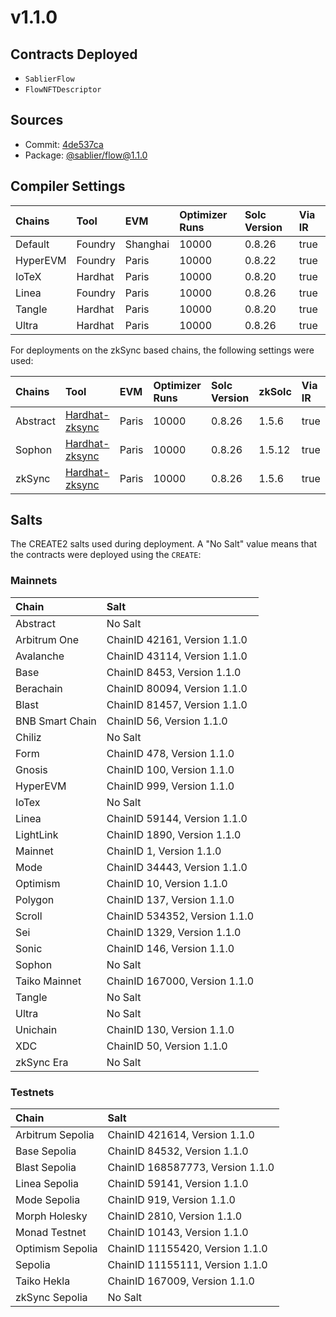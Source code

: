 # v1.1.0

## Contracts Deployed

- `SablierFlow`
- `FlowNFTDescriptor`

## Sources

- Commit: [4de537ca](https://github.com/sablier-labs/flow/commit/4de537ca582e9dc9bb95bbcf6f66df29d644d877)
- Package: [@sablier/flow@1.1.0](https://npmjs.com/package/@sablier/flow/v/1.1.0)

## Compiler Settings

| Chains   | Tool    | EVM      | Optimizer Runs | Solc Version | Via IR |
| :------- | :------ | :------- | :------------- | :----------- | :----- |
| Default  | Foundry | Shanghai | 10000          | 0.8.26       | true   |
| HyperEVM | Foundry | Paris    | 10000          | 0.8.22       | true   |
| IoTeX    | Hardhat | Paris    | 10000          | 0.8.20       | true   |
| Linea    | Foundry | Paris    | 10000          | 0.8.26       | true   |
| Tangle   | Hardhat | Paris    | 10000          | 0.8.20       | true   |
| Ultra    | Hardhat | Paris    | 10000          | 0.8.26       | true   |

For deployments on the zkSync based chains, the following settings were used:

| Chains   | Tool                                                                             | EVM   | Optimizer Runs | Solc Version | zkSolc | Via IR |
| :------- | :------------------------------------------------------------------------------- | :---- | :------------- | :----------- | :----- | :----- |
| Abstract | [Hardhat-zksync](https://docs.abs.xyz/build-on-abstract/smart-contracts/hardhat) | Paris | 10000          | 0.8.26       | 1.5.6  | true   |
| Sophon   | [Hardhat-zksync](https://docs.sophon.xyz/build/interact/hardhat)                 | Paris | 10000          | 0.8.26       | 1.5.12 | true   |
| zkSync   | [Hardhat-zksync](https://docs.zksync.io/zksync-era/tooling/hardhat)              | Paris | 10000          | 0.8.26       | 1.5.6  | true   |

## Salts

The CREATE2 salts used during deployment. A "No Salt" value means that the contracts were deployed using the `CREATE`:

### Mainnets

| Chain           | Salt                          |
| :-------------- | :---------------------------- |
| Abstract        | No Salt                       |
| Arbitrum One    | ChainID 42161, Version 1.1.0  |
| Avalanche       | ChainID 43114, Version 1.1.0  |
| Base            | ChainID 8453, Version 1.1.0   |
| Berachain       | ChainID 80094, Version 1.1.0  |
| Blast           | ChainID 81457, Version 1.1.0  |
| BNB Smart Chain | ChainID 56, Version 1.1.0     |
| Chiliz          | No Salt                       |
| Form            | ChainID 478, Version 1.1.0    |
| Gnosis          | ChainID 100, Version 1.1.0    |
| HyperEVM        | ChainID 999, Version 1.1.0    |
| IoTex           | No Salt                       |
| Linea           | ChainID 59144, Version 1.1.0  |
| LightLink       | ChainID 1890, Version 1.1.0   |
| Mainnet         | ChainID 1, Version 1.1.0      |
| Mode            | ChainID 34443, Version 1.1.0  |
| Optimism        | ChainID 10, Version 1.1.0     |
| Polygon         | ChainID 137, Version 1.1.0    |
| Scroll          | ChainID 534352, Version 1.1.0 |
| Sei             | ChainID 1329, Version 1.1.0   |
| Sonic           | ChainID 146, Version 1.1.0    |
| Sophon          | No Salt                       |
| Taiko Mainnet   | ChainID 167000, Version 1.1.0 |
| Tangle          | No Salt                       |
| Ultra           | No Salt                       |
| Unichain        | ChainID 130, Version 1.1.0    |
| XDC             | ChainID 50, Version 1.1.0     |
| zkSync Era      | No Salt                       |

### Testnets

| Chain            | Salt                             |
| :--------------- | :------------------------------- |
| Arbitrum Sepolia | ChainID 421614, Version 1.1.0    |
| Base Sepolia     | ChainID 84532, Version 1.1.0     |
| Blast Sepolia    | ChainID 168587773, Version 1.1.0 |
| Linea Sepolia    | ChainID 59141, Version 1.1.0     |
| Mode Sepolia     | ChainID 919, Version 1.1.0       |
| Morph Holesky    | ChainID 2810, Version 1.1.0      |
| Monad Testnet    | ChainID 10143, Version 1.1.0     |
| Optimism Sepolia | ChainID 11155420, Version 1.1.0  |
| Sepolia          | ChainID 11155111, Version 1.1.0  |
| Taiko Hekla      | ChainID 167009, Version 1.1.0    |
| zkSync Sepolia   | No Salt                          |
